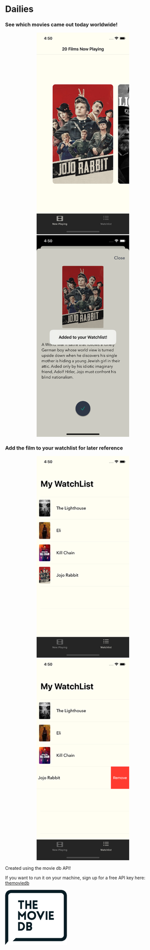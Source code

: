 # Dailies

### See which movies came out today worldwide!
<p align = "center">
<img src= "movieAppV5/screenshots/screenshot1.png" width = "300">
<img src= "movieAppV5/screenshots/screenshot2.png" width = "300">
</p>

### Add the film to your watchlist for later reference
<p align = "center">
<img src= "movieAppV5/screenshots/screenshot3.png" width = "300">
<img src= "movieAppV5/screenshots/screenshot4.png" width = "300">
</p>
Created using the movie db API!

If you want to run it on your machine, sign up for a free API key here:  [themoviedb](https://www.themoviedb.org/documentation/api)

<img src= "movieAppV5/moviedblogo/themoviedblogo.png" width = "200">
